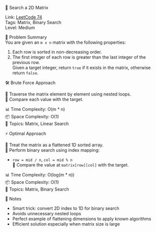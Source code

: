 🧩 Search a 2D Matrix

Link: [LeetCode 74](https://leetcode.com/problems/search-a-2d-matrix/)  
Tags: Matrix, Binary Search  
Level: Medium

🧠 Problem Summary  
You are given an `m x n` matrix with the following properties:  
1. Each row is sorted in non-decreasing order.  
2. The first integer of each row is greater than the last integer of the previous row.  
Given a target integer, return `true` if it exists in the matrix, otherwise return `false`.

🛠️ Brute Force Approach

🔹 Traverse the matrix element by element using nested loops.  
🔹 Compare each value with the target.

📊 Time Complexity: O(m * n)  
📦 Space Complexity: O(1)  
🧠 Topics: Matrix, Linear Search

⚡ Optimal Approach

🔹 Treat the matrix as a flattened 1D sorted array.  
🔹 Perform binary search using index mapping:  
   - `row = mid / n`, `col = mid % n`  
🔹 Compare the value at `matrix[row][col]` with the target.

📊 Time Complexity: O(log(m * n))  
📦 Space Complexity: O(1)  
🧠 Topics: Matrix, Binary Search

📌 Notes

- Smart trick: convert 2D index to 1D for binary search  
- Avoids unnecessary nested loops  
- Perfect example of flattening dimensions to apply known algorithms  
- Efficient solution especially when matrix size is large
